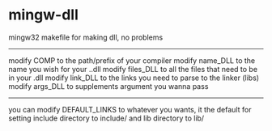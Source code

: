 # mingw-dll
mingw32 makefile for making dll, no problems

---

modify COMP to the path/prefix of your compiler
modify name_DLL to the name you wish for your ..dll
modify files_DLL to all the files that need to be in your .dll
modify link_DLL to the links you need to parse to the linker (libs)
modify args_DLL to supplements argument you wanna pass

---

you can modify DEFAULT_LINKS to whatever you wants, it the default for setting include directory to include/ and lib directory to lib/
